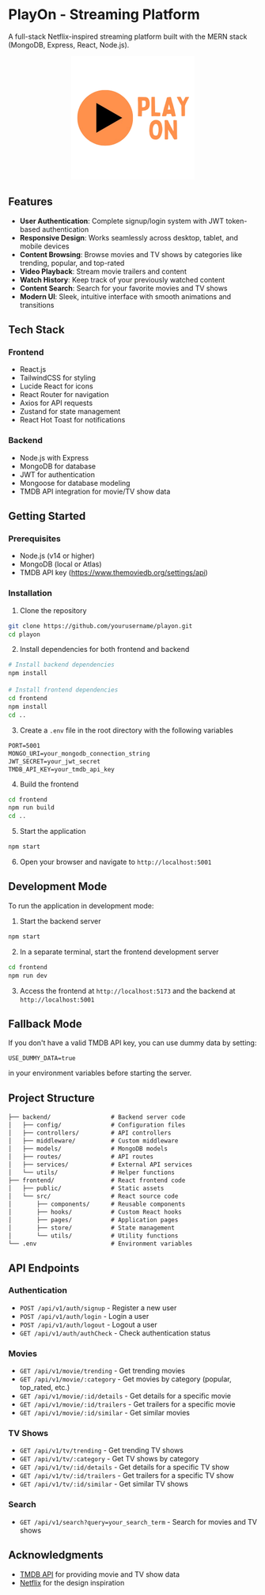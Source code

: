 # PlayOn - Streaming Platform

A full-stack Netflix-inspired streaming platform built with the MERN stack (MongoDB, Express, React, Node.js).

<p align="center">
  <img src="/frontend/public/PLAYON.png" alt="PlayOn Logo" width="250">
</p>

## Features

- **User Authentication**: Complete signup/login system with JWT token-based authentication
- **Responsive Design**: Works seamlessly across desktop, tablet, and mobile devices
- **Content Browsing**: Browse movies and TV shows by categories like trending, popular, and top-rated
- **Video Playback**: Stream movie trailers and content
- **Watch History**: Keep track of your previously watched content
- **Content Search**: Search for your favorite movies and TV shows
- **Modern UI**: Sleek, intuitive interface with smooth animations and transitions

## Tech Stack

### Frontend
- React.js
- TailwindCSS for styling
- Lucide React for icons
- React Router for navigation
- Axios for API requests
- Zustand for state management
- React Hot Toast for notifications

### Backend
- Node.js with Express
- MongoDB for database
- JWT for authentication
- Mongoose for database modeling
- TMDB API integration for movie/TV show data

## Getting Started

### Prerequisites
- Node.js (v14 or higher)
- MongoDB (local or Atlas)
- TMDB API key (https://www.themoviedb.org/settings/api)

### Installation

1. Clone the repository
```bash
git clone https://github.com/yourusername/playon.git
cd playon
```

2. Install dependencies for both frontend and backend
```bash
# Install backend dependencies
npm install

# Install frontend dependencies
cd frontend
npm install
cd ..
```

3. Create a `.env` file in the root directory with the following variables
```
PORT=5001
MONGO_URI=your_mongodb_connection_string
JWT_SECRET=your_jwt_secret
TMDB_API_KEY=your_tmdb_api_key
```

4. Build the frontend
```bash
cd frontend
npm run build
cd ..
```

5. Start the application
```bash
npm start
```

6. Open your browser and navigate to `http://localhost:5001`

## Development Mode

To run the application in development mode:

1. Start the backend server
```bash
npm start
```

2. In a separate terminal, start the frontend development server
```bash
cd frontend
npm run dev
```

3. Access the frontend at `http://localhost:5173` and the backend at `http://localhost:5001`

## Fallback Mode

If you don't have a valid TMDB API key, you can use dummy data by setting:
```
USE_DUMMY_DATA=true
```
in your environment variables before starting the server.

## Project Structure

```
├── backend/                 # Backend server code
│   ├── config/              # Configuration files
│   ├── controllers/         # API controllers
│   ├── middleware/          # Custom middleware
│   ├── models/              # MongoDB models
│   ├── routes/              # API routes
│   ├── services/            # External API services
│   └── utils/               # Helper functions
├── frontend/                # React frontend code
│   ├── public/              # Static assets
│   └── src/                 # React source code
│       ├── components/      # Reusable components
│       ├── hooks/           # Custom React hooks
│       ├── pages/           # Application pages
│       ├── store/           # State management
│       └── utils/           # Utility functions
└── .env                     # Environment variables
```

## API Endpoints

### Authentication
- `POST /api/v1/auth/signup` - Register a new user
- `POST /api/v1/auth/login` - Login a user
- `POST /api/v1/auth/logout` - Logout a user
- `GET /api/v1/auth/authCheck` - Check authentication status

### Movies
- `GET /api/v1/movie/trending` - Get trending movies
- `GET /api/v1/movie/:category` - Get movies by category (popular, top_rated, etc.)
- `GET /api/v1/movie/:id/details` - Get details for a specific movie
- `GET /api/v1/movie/:id/trailers` - Get trailers for a specific movie
- `GET /api/v1/movie/:id/similar` - Get similar movies

### TV Shows
- `GET /api/v1/tv/trending` - Get trending TV shows
- `GET /api/v1/tv/:category` - Get TV shows by category
- `GET /api/v1/tv/:id/details` - Get details for a specific TV show
- `GET /api/v1/tv/:id/trailers` - Get trailers for a specific TV show
- `GET /api/v1/tv/:id/similar` - Get similar TV shows

### Search
- `GET /api/v1/search?query=your_search_term` - Search for movies and TV shows

## Acknowledgments

- [TMDB API](https://www.themoviedb.org/documentation/api) for providing movie and TV show data
- [Netflix](https://www.netflix.com) for the design inspiration

